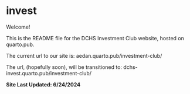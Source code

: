 # invest

Welcome!

This is the README file for the DCHS Investment Club website, hosted on quarto.pub.  

The current url to our site is:   aedan.quarto.pub/investment-club/  

The url, (hopefully soon), will be transitioned to:
dchs-invest.quarto.pub/investment-club/  


**Site Last Updated: 6/24/2024**
